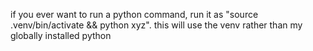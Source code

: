 if you ever want to run a python command, run it as "source .venv/bin/activate && python xyz". this will use the venv rather than my globally installed python

